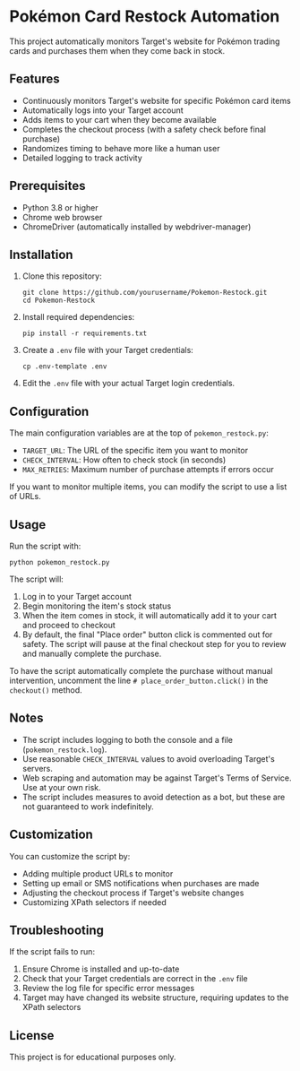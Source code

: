 # Pokémon Card Restock Automation

This project automatically monitors Target's website for Pokémon trading cards and purchases them when they come back in stock.

## Features

- Continuously monitors Target's website for specific Pokémon card items
- Automatically logs into your Target account
- Adds items to your cart when they become available
- Completes the checkout process (with a safety check before final purchase)
- Randomizes timing to behave more like a human user
- Detailed logging to track activity

## Prerequisites

- Python 3.8 or higher
- Chrome web browser
- ChromeDriver (automatically installed by webdriver-manager)

## Installation

1. Clone this repository:
   ```
   git clone https://github.com/yourusername/Pokemon-Restock.git
   cd Pokemon-Restock
   ```

2. Install required dependencies:
   ```
   pip install -r requirements.txt
   ```

3. Create a `.env` file with your Target credentials:
   ```
   cp .env-template .env
   ```
   
4. Edit the `.env` file with your actual Target login credentials.

## Configuration

The main configuration variables are at the top of `pokemon_restock.py`:

- `TARGET_URL`: The URL of the specific item you want to monitor
- `CHECK_INTERVAL`: How often to check stock (in seconds)
- `MAX_RETRIES`: Maximum number of purchase attempts if errors occur

If you want to monitor multiple items, you can modify the script to use a list of URLs.

## Usage

Run the script with:

```
python pokemon_restock.py
```

The script will:
1. Log in to your Target account
2. Begin monitoring the item's stock status
3. When the item comes in stock, it will automatically add it to your cart and proceed to checkout
4. By default, the final "Place order" button click is commented out for safety. The script will pause at the final checkout step for you to review and manually complete the purchase.

To have the script automatically complete the purchase without manual intervention, uncomment the line `# place_order_button.click()` in the `checkout()` method.

## Notes

- The script includes logging to both the console and a file (`pokemon_restock.log`).
- Use reasonable `CHECK_INTERVAL` values to avoid overloading Target's servers.
- Web scraping and automation may be against Target's Terms of Service. Use at your own risk.
- The script includes measures to avoid detection as a bot, but these are not guaranteed to work indefinitely.

## Customization

You can customize the script by:

- Adding multiple product URLs to monitor
- Setting up email or SMS notifications when purchases are made
- Adjusting the checkout process if Target's website changes
- Customizing XPath selectors if needed

## Troubleshooting

If the script fails to run:

1. Ensure Chrome is installed and up-to-date
2. Check that your Target credentials are correct in the `.env` file
3. Review the log file for specific error messages
4. Target may have changed its website structure, requiring updates to the XPath selectors

## License

This project is for educational purposes only. 